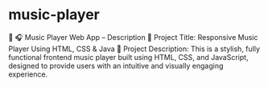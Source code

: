# music-player
🎵 🎧 Music Player Web App – Description  🔹 Project Title:  Responsive Music Player Using HTML, CSS &amp; Java  📄 Project Description:  This is a stylish, fully functional frontend music player built using HTML, CSS, and JavaScript, designed to provide users with an intuitive and visually engaging experience. 
